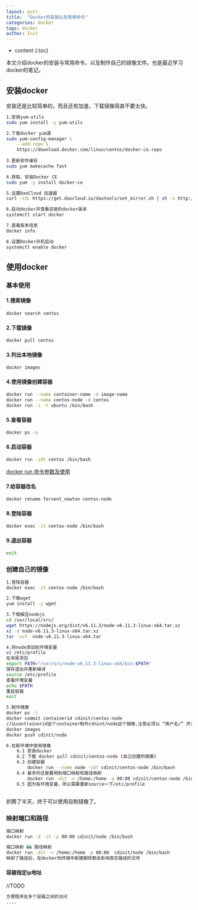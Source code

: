 ```yaml
---
layout: post
title:  "Docker的安装以及常用命令"
categories: docker
tags: docker
author: Init
---
```


* content
{:toc}

本文介绍docker的安装与常用命令，以及制作自己的镜像文件。也是最近学习docker的笔记。




## 安装docker

安装还是比较简单的，而且还有加速，下载镜像简直不要太快。

``` sh
1.安装yum-utils
sudo yum install -y yum-utils

2.下载docker yum源
sudo yum-config-manager \
    --add-repo \
    https://download.docker.com/linux/centos/docker-ce.repo
    
3.更新软件缓存
sudo yum makecache fast

4.获取、安装Docker CE
sudo yum -y install docker-ce

5.设置DaoCloud 加速器
curl -sSL https://get.daocloud.io/daotools/set_mirror.sh | sh -s http://35fae48b.m.daocloud.io

6.启动docker并查看安装的docker版本
systemctl start docker

7.查看版本信息
docker info

8.设置Docker开机启动
systemctl enable docker

```
## 使用docker

### 基本使用

#### 1.搜索镜像

``` sh
docker search centos
```
#### 2.下载镜像

``` sh
docker pull centos
```
#### 3.列出本地镜像

``` sh
docker images
```
#### 4.使用镜像创建容器

``` sh
docker run --name container-name -d image-name
docker run --name centos-node -d centos
docker run -i -t ubuntu /bin/bash
```
#### 5.查看容器

``` sh
docker ps -a
```
#### 6.启动容器

``` sh
docker run -idt centos /bin/bash
```

[docker run 命令参数及使用](http://www.cdinit.com/2017/09/21/docker-run/)

#### 7.给容器改名

``` sh
docker rename fervent_newton centos-node
```
#### 8.登陆容器

``` sh
docker exec -it centos-node /bin/bash
```
#### 9.退出容器

``` sh
exit
```

### 创建自己的镜像

``` sh
1.登陆容器
docker exec -it centos-node /bin/bash

2.下载wget
yum install -y wget

3.下载解压nodejs
cd /usr/local/src/
wget https://nodejs.org/dist/v6.11.3/node-v6.11.3-linux-x64.tar.xz
xz -d node-v6.11.3-linux-x64.tar.xz
tar -xvf  node-v6.11.3-linux-x64.tar

4.将node添加到环境变量
vi /etc/profile
在末尾添加
export PATH="/usr/src/node-v6.11.3-linux-x64/bin:$PATH"
保存退出并重新编译
source /etc/profile
查看环境变量
echo $PATH
重启容器
exit

5.制作镜像
docker ps -l
docker commit containerid cdinit/centos-node 
//以contrainerid这个container制作cdnint/node这个镜像,注意必须以 “用户名/” 开头，否则push不上去
docker images
docker push cdinit/node

6.在新环境中使用镜像
    6.1 安装docker
    6.2 下载 docker pull cdinit/centos-node (自己创建的镜像)
    6.3 创建容器
        docker run --name node -idt cdinit/centos-node /bin/bash
    6.4 最多的还是要用到端口映射和路径映射
        docker run -dit -v /home:/home -p 80:80 cdinit/centos-node /bin/bash
    6.5 因为有环境变量，所以需要重新source一下/etc/profile
    
```

折腾了半天，终于可以使用自制镜像了。

### 映射端口和路径

``` sh
端口映射
docker run -d -it -p 80:80 cdinit/node /bin/bash

端口映射 && 路径映射
docker run -dit -v /home:/home -p 80:80  cdinit/node /bin/bash
映射了路径后，在docker伪终端中新建删除都会影响真实路径的文件

```

#### 容器指定ip地址

//TODO 

``` sh
方便程序在多个容器之间的访问
....

```